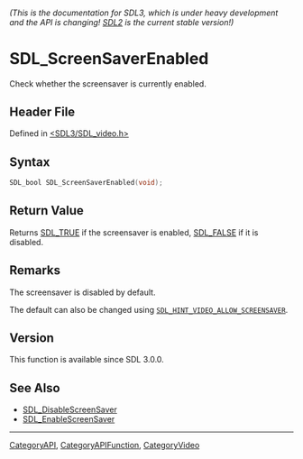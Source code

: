 ###### (This is the documentation for SDL3, which is under heavy development and the API is changing! [SDL2](https://wiki.libsdl.org/SDL2/) is the current stable version!)
# SDL_ScreenSaverEnabled

Check whether the screensaver is currently enabled.

## Header File

Defined in [<SDL3/SDL_video.h>](https://github.com/libsdl-org/SDL/blob/main/include/SDL3/SDL_video.h)

## Syntax

```c
SDL_bool SDL_ScreenSaverEnabled(void);
```

## Return Value

Returns [SDL_TRUE](SDL_TRUE) if the screensaver is enabled,
[SDL_FALSE](SDL_FALSE) if it is disabled.

## Remarks

The screensaver is disabled by default.

The default can also be changed using
[`SDL_HINT_VIDEO_ALLOW_SCREENSAVER`](SDL_HINT_VIDEO_ALLOW_SCREENSAVER).

## Version

This function is available since SDL 3.0.0.

## See Also

- [SDL_DisableScreenSaver](SDL_DisableScreenSaver)
- [SDL_EnableScreenSaver](SDL_EnableScreenSaver)

----
[CategoryAPI](CategoryAPI), [CategoryAPIFunction](CategoryAPIFunction), [CategoryVideo](CategoryVideo)


